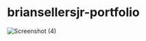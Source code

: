 # briansellersjr-portfolio

![Screenshot (4)](https://github.com/bsellers1/briansellersjr-portfolio/assets/132436242/ac59e3fe-22f7-4730-84ae-f11f95d3ff85)
